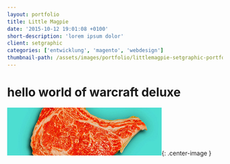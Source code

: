 ```yaml
---
layout: portfolio
title: Little Magpie
date: '2015-10-12 19:01:08 +0100'
short-description: 'lorem ipsum dolor'
client: setgraphic
categories: ['entwicklung', 'magento', 'webdesign']
thumbnail-path: /assets/images/portfolio/littlemagpie-setgraphic-portfolio.jpg
---
```


# hello world of warcraft deluxe

![ear tag](/assets/members/snoop-bg.jpg){: .center-image }

